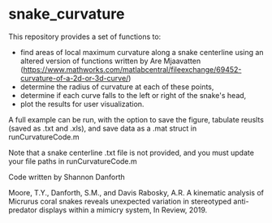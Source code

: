 # snake_curvature

This repository provides a set of functions to:
- find areas of local maximum curvature along a snake centerline using an 
  altered version of functions written by Are Mjaavatten 
  (https://www.mathworks.com/matlabcentral/fileexchange/69452-curvature-of-a-2d-or-3d-curve/)
- determine the radius of curvature at each of these points, 
- determine if each curve falls to the left or right of the snake's head, 
- plot the results for user visualization.

A full example can be run, with the option to save the figure, tabulate reuslts 
(saved as .txt and .xls), and save data as a .mat struct in runCurvatureCode.m

Note that a snake centerline .txt file is not provided, and you must update your file paths in runCurvatureCode.m

Code written by Shannon Danforth

Moore, T.Y., Danforth, S.M., and Davis Rabosky, A.R. A kinematic analysis of Micrurus coral snakes reveals unexpected variation in stereotyped anti-predator displays within a mimicry system, In Review, 2019.
